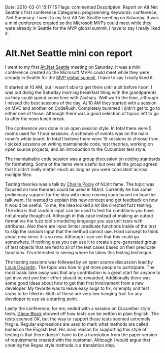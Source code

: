 Date: 2010-03-01 15:17:15
Flags: commented
Description: Report on Alt.Net Seattle's first conference
Categories: programming
Keywords: conference, .Net
Summary: I went to my first Alt.Net Seattle meeting on Saturday. It was a mini conference created so the Microsoft MVPs could meet while they were already in Seattle for the MVP global summit. I have to say I really liked it.

# Alt.Net Seattle mini con report

I went to my first [Alt.Net Seattle](http://www.altnetseattle.org) meeting on Saturday. It was a mini conference created so the Microsoft MVPs could meet while they were already in Seattle for the [MVP global summit](http://www.mvpsummit2010.com). I have to say I really liked it.

It started at 10 AM, but I wasn't able to get there until a bit before noon. I was out doing the Saturday morning breakfast thing with the grandparents so they could spend some time with Zachary. Well worth the time, although I missed the best sessions of the day. At 10 AM they started with a session on MVC and another on CodeRush. Completely bummed I didn't get to go to either one of those. Although there was a good selection of topics left to go to after the noon lunch break.

The conference was done in an open session style. In total there were 5 rooms used for 1 hour sessions. A schedule of events was on the main room's white board. In total I believe there were 15 sessions to choose from. I picked sessions on writing maintainable code, test theories, working on open source projects, and an introduction to the Cucumber test style.

The maintainable code session was a group discussion on coding standards for formatting. Some of the items were useful but over all the group agreed that it didn't really matter much as long as you were consistent across multiple files.

Testing theories was a talk by [Charlie Poole](http://www.charliepoole.org) of NUnit fame. The topic was focused on how theories could be used in NUnit. Currently he has some preliminary support for the idea with more coming soon based on how the talk went. He wanted to explain this new concept and get feedback on how it would be useful. To me, the idea looked a lot like directed fuzz testing. The idea is that random input can be used to test for conditions you have not already thought of. Although in this case instead of making an output format via the fuzz tool's modeling language you use unit tests with attributes. Also there are input limiter predicate functions inside of the test to skip the random input that the method cannot use.  Hard concept to think about now since it is so new. Although I can see that this could go somewhere. If nothing else you can use it to create a pre-generated group of test objects that are fed to all of the test cases based on their predicate functions. I'm interested in seeing where he takes this testing technique.

The testing sessions was followed by an open source discussion lead by [Louis DeJardin](http://whereslou.com). The topic was how to get more people to participate. The most basic take away was that any contribution is a great start for anyone to get involved and their effort should be rewarded. Additionally there was some good ideas about how to get that first involvement from a new developer. My favorite was to leave easy bugs to fix, or empty unit test stubs to be filled in. Both of these are very low hanging fruit for any developer to use as a starting point.

Lastly the conference, for me, ended with a session on Cucumber style tests. [Glenn Block](http://blogs.msdn.com/gblock) showed off how tests can be written in plain English. The tests seemed OK, but the way to support these tests seemed extremely fragile. Regular expressions are used to mark what methods are called based on the English text. His main reason for supporting this style of testing is that there doesn't have to be a translation from the paper version of requirements created with the customer. Although I would argue that creating the Regex style methods is a translation step.

